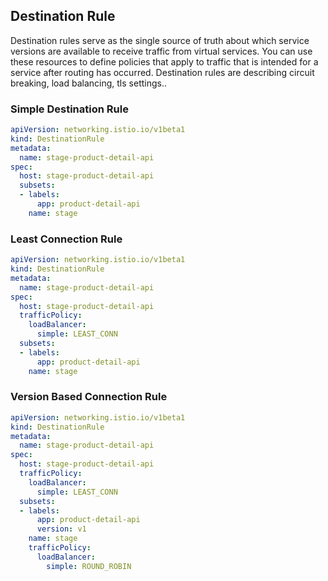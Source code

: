 ## Destination Rule

Destination rules serve as the single source of truth about which service versions are available to receive traffic from virtual services. You can use these resources to define policies that apply to traffic that is intended for a service after routing has occurred. Destination rules are describing  circuit breaking, load balancing, tls settings..

### Simple Destination Rule

```yml
apiVersion: networking.istio.io/v1beta1
kind: DestinationRule
metadata:
  name: stage-product-detail-api
spec:
  host: stage-product-detail-api
  subsets:
  - labels:
      app: product-detail-api
    name: stage
``` 

### Least Connection Rule

```yml
apiVersion: networking.istio.io/v1beta1
kind: DestinationRule
metadata:
  name: stage-product-detail-api
spec:
  host: stage-product-detail-api
  trafficPolicy:
    loadBalancer:
      simple: LEAST_CONN
  subsets:
  - labels:
      app: product-detail-api
    name: stage
``` 

### Version Based Connection Rule

```yml
apiVersion: networking.istio.io/v1beta1
kind: DestinationRule
metadata:
  name: stage-product-detail-api
spec:
  host: stage-product-detail-api
  trafficPolicy:
    loadBalancer:
      simple: LEAST_CONN
  subsets:
  - labels:
      app: product-detail-api
      version: v1
    name: stage
    trafficPolicy:
      loadBalancer:
        simple: ROUND_ROBIN
``` 



